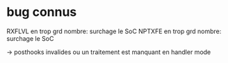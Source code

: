 # bug connus

RXFLVL en trop grd nombre: surchage le SoC
NPTXFE en trop grd nombre: surchage le SoC

-> posthooks invalides ou un traitement est manquant en handler mode
